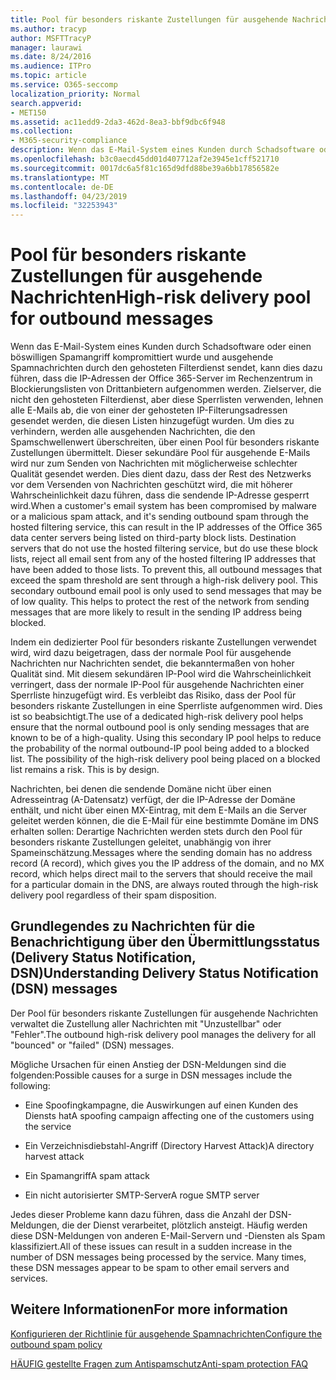 ```yaml
---
title: Pool für besonders riskante Zustellungen für ausgehende Nachrichten
ms.author: tracyp
author: MSFTTracyP
manager: laurawi
ms.date: 8/24/2016
ms.audience: ITPro
ms.topic: article
ms.service: O365-seccomp
localization_priority: Normal
search.appverid:
- MET150
ms.assetid: ac11edd9-2da3-462d-8ea3-bbf9dbc6f948
ms.collection:
- M365-security-compliance
description: Wenn das E-Mail-System eines Kunden durch Schadsoftware oder einen böswilligen Spamangriff kompromittiert wurde und ausgehende Spamnachrichten durch den gehosteten Filterdienst sendet, kann dies dazu führen, dass die IP-Adressen der Office 365-Server im Rechenzentrum in Blockierungslisten von Drittanbietern aufgenommen werden.
ms.openlocfilehash: b3c0aecd45dd01d407712af2e3945e1cff521710
ms.sourcegitcommit: 0017dc6a5f81c165d9dfd88be39a6bb17856582e
ms.translationtype: MT
ms.contentlocale: de-DE
ms.lasthandoff: 04/23/2019
ms.locfileid: "32253943"
---
```

# <a name="high-risk-delivery-pool-for-outbound-messages"></a><span data-ttu-id="6573d-103">Pool für besonders riskante Zustellungen für ausgehende Nachrichten</span><span class="sxs-lookup"><span data-stu-id="6573d-103">High-risk delivery pool for outbound messages</span></span>

<span data-ttu-id="6573d-p101">Wenn das E-Mail-System eines Kunden durch Schadsoftware oder einen böswilligen Spamangriff kompromittiert wurde und ausgehende Spamnachrichten durch den gehosteten Filterdienst sendet, kann dies dazu führen, dass die IP-Adressen der Office 365-Server im Rechenzentrum in Blockierungslisten von Drittanbietern aufgenommen werden. Zielserver, die nicht den gehosteten Filterdienst, aber diese Sperrlisten verwenden, lehnen alle E-Mails ab, die von einer der gehosteten IP-Filterungsadressen gesendet werden, die diesen Listen hinzugefügt wurden. Um dies zu verhindern, werden alle ausgehenden Nachrichten, die den Spamschwellenwert überschreiten, über einen Pool für besonders riskante Zustellungen übermittelt. Dieser sekundäre Pool für ausgehende E-Mails wird nur zum Senden von Nachrichten mit möglicherweise schlechter Qualität gesendet werden. Dies dient dazu, dass der Rest des Netzwerks vor dem Versenden von Nachrichten geschützt wird, die mit höherer Wahrscheinlichkeit dazu führen, dass die sendende IP-Adresse gesperrt wird.</span><span class="sxs-lookup"><span data-stu-id="6573d-p101">When a customer's email system has been compromised by malware or a malicious spam attack, and it's sending outbound spam through the hosted filtering service, this can result in the IP addresses of the Office 365 data center servers being listed on third-party block lists. Destination servers that do not use the hosted filtering service, but do use these block lists, reject all email sent from any of the hosted filtering IP addresses that have been added to those lists. To prevent this, all outbound messages that exceed the spam threshold are sent through a high-risk delivery pool. This secondary outbound email pool is only used to send messages that may be of low quality. This helps to protect the rest of the network from sending messages that are more likely to result in the sending IP address being blocked.</span></span>
  
<span data-ttu-id="6573d-p102">Indem ein dedizierter Pool für besonders riskante Zustellungen verwendet wird, wird dazu beigetragen, dass der normale Pool für ausgehende Nachrichten nur Nachrichten sendet, die bekanntermaßen von hoher Qualität sind. Mit diesem sekundären IP-Pool wird die Wahrscheinlichkeit verringert, dass der normale IP-Pool für ausgehende Nachrichten einer Sperrliste hinzugefügt wird. Es verbleibt das Risiko, dass der Pool für besonders riskante Zustellungen in eine Sperrliste aufgenommen wird. Dies ist so beabsichtigt.</span><span class="sxs-lookup"><span data-stu-id="6573d-p102">The use of a dedicated high-risk delivery pool helps ensure that the normal outbound pool is only sending messages that are known to be of a high-quality. Using this secondary IP pool helps to reduce the probability of the normal outbound-IP pool being added to a blocked list. The possibility of the high-risk delivery pool being placed on a blocked list remains a risk. This is by design.</span></span>
  
<span data-ttu-id="6573d-113">Nachrichten, bei denen die sendende Domäne nicht über einen Adresseintrag (A-Datensatz) verfügt, der die IP-Adresse der Domäne enthält, und nicht über einen MX-Eintrag, mit dem E-Mails an die Server geleitet werden können, die die E-Mail für eine bestimmte Domäne im DNS erhalten sollen: Derartige Nachrichten werden stets durch den Pool für besonders riskante Zustellungen geleitet, unabhängig von ihrer Spameinschätzung.</span><span class="sxs-lookup"><span data-stu-id="6573d-113">Messages where the sending domain has no address record (A record), which gives you the IP address of the domain, and no MX record, which helps direct mail to the servers that should receive the mail for a particular domain in the DNS, are always routed through the high-risk delivery pool regardless of their spam disposition.</span></span>
  
## <a name="understanding-delivery-status-notification-dsn-messages"></a><span data-ttu-id="6573d-114">Grundlegendes zu Nachrichten für die Benachrichtigung über den Übermittlungsstatus (Delivery Status Notification, DSN)</span><span class="sxs-lookup"><span data-stu-id="6573d-114">Understanding Delivery Status Notification (DSN) messages</span></span>

<span data-ttu-id="6573d-115">Der Pool für besonders riskante Zustellungen für ausgehende Nachrichten verwaltet die Zustellung aller Nachrichten mit "Unzustellbar" oder "Fehler".</span><span class="sxs-lookup"><span data-stu-id="6573d-115">The outbound high-risk delivery pool manages the delivery for all "bounced" or "failed" (DSN) messages.</span></span>
  
<span data-ttu-id="6573d-116">Mögliche Ursachen für einen Anstieg der DSN-Meldungen sind die folgenden:</span><span class="sxs-lookup"><span data-stu-id="6573d-116">Possible causes for a surge in DSN messages include the following:</span></span>
  
- <span data-ttu-id="6573d-117">Eine Spoofingkampagne, die Auswirkungen auf einen Kunden des Diensts hat</span><span class="sxs-lookup"><span data-stu-id="6573d-117">A spoofing campaign affecting one of the customers using the service</span></span>
    
- <span data-ttu-id="6573d-118">Ein Verzeichnisdiebstahl-Angriff (Directory Harvest Attack)</span><span class="sxs-lookup"><span data-stu-id="6573d-118">A directory harvest attack</span></span>
    
- <span data-ttu-id="6573d-119">Ein Spamangriff</span><span class="sxs-lookup"><span data-stu-id="6573d-119">A spam attack</span></span>
    
- <span data-ttu-id="6573d-120">Ein nicht autorisierter SMTP-Server</span><span class="sxs-lookup"><span data-stu-id="6573d-120">A rogue SMTP server</span></span>
    
<span data-ttu-id="6573d-p103">Jedes dieser Probleme kann dazu führen, dass die Anzahl der DSN-Meldungen, die der Dienst verarbeitet, plötzlich ansteigt. Häufig werden diese DSN-Meldungen von anderen E-Mail-Servern und -Diensten als Spam klassifiziert.</span><span class="sxs-lookup"><span data-stu-id="6573d-p103">All of these issues can result in a sudden increase in the number of DSN messages being processed by the service. Many times, these DSN messages appear to be spam to other email servers and services.</span></span>
  
## <a name="for-more-information"></a><span data-ttu-id="6573d-123">Weitere Informationen</span><span class="sxs-lookup"><span data-stu-id="6573d-123">For more information</span></span>

[<span data-ttu-id="6573d-124">Konfigurieren der Richtlinie für ausgehende Spamnachrichten</span><span class="sxs-lookup"><span data-stu-id="6573d-124">Configure the outbound spam policy</span></span>](configure-the-outbound-spam-policy.md)
  
[<span data-ttu-id="6573d-125">HÄUFIG gestellte Fragen zum Antispamschutz</span><span class="sxs-lookup"><span data-stu-id="6573d-125">Anti-spam protection FAQ</span></span>](anti-spam-protection-faq.md)
  


